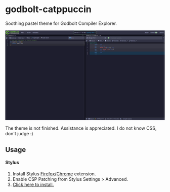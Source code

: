 # godbolt-catppuccin
Soothing pastel theme for Godbolt Compiler Explorer.

<p align="center">
	<img src="assets/mocha.png"/>
</p>

The theme is not finished. Assistance is appreciated.
I do not know CSS, don't judge :)

## Usage

#### Stylus
1. Install Stylus [Firefox](https://addons.mozilla.org/en-GB/firefox/addon/styl-us/)/[Chrome](https://chrome.google.com/webstore/detail/stylus/clngdbkpkpeebahjckkjfobafhncgmne) extension.
2. Enable CSP Patching from Stylus Settings > Advanced.
3. [Click here to install.](https://github.com/Dooez/godbolt-catppuccin/raw/main/catppuccin.user.css)
